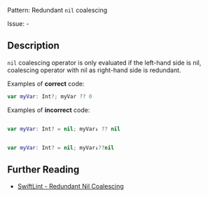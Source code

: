 Pattern: Redundant `nil` coalescing

Issue: -

## Description

`nil` coalescing operator is only evaluated if the left-hand side is nil, coalescing operator with nil as right-hand side is redundant.

Examples of **correct** code:
```swift
var myVar: Int?; myVar ?? 0

```
Examples of **incorrect** code:
```swift

var myVar: Int? = nil; myVar↓ ?? nil


var myVar: Int? = nil; myVar↓??nil

```

## Further Reading

* [SwiftLint - Redundant Nil Coalescing](https://realm.github.io/SwiftLint/redundant_nil_coalescing.html)